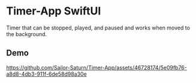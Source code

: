 # Timer-App SwiftUI

Timer that can be stopped, played, and paused and works when moved to the background.

## Demo 


https://github.com/Sailor-Saturn/Timer-App/assets/46728174/5e09fb76-a8d8-4db3-911f-6de58d98a30e

